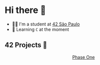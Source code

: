 # Hi there 👋
* 👨‍🎓 I'm a student at [42 São Paulo](https://www.42sp.org.br)
* 🔰 Learning `C` at the moment

## 42 Projects 🚀

<div align="center">

[Phase One](https://github.com/humbertoarndt/humbertoarndt/blob/main/42_badges/phase_onee.png)

</div>
